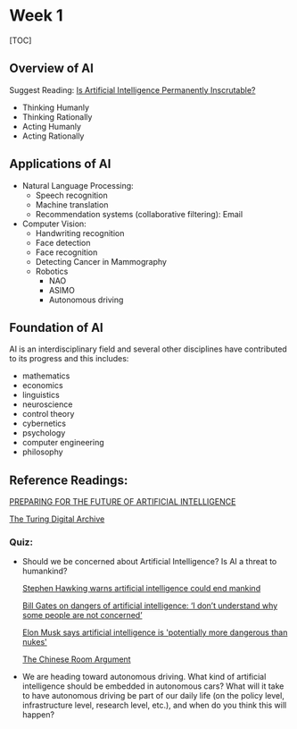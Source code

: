 # Week 1

[TOC]

## Overview of AI

Suggest Reading: [Is Artificial Intelligence Permanently Inscrutable?](https://nautil.us/issue/40/learning/is-artificial-intelligence-permanently-inscrutable)

- Thinking Humanly
- Thinking Rationally
- Acting Humanly
- Acting Rationally

## Applications of AI

- Natural Language Processing: 
  - Speech recognition
  - Machine translation
  - Recommendation systems (collaborative filtering): Email
- Computer Vision:
  - Handwriting recognition
  - Face detection
  - Face recognition
  - Detecting Cancer in Mammography
  - Robotics
    - NAO
    - ASIMO
    - Autonomous driving

## Foundation of AI

AI is an interdisciplinary field and several other disciplines have contributed to its progress and this includes:

- mathematics
- economics
- linguistics
- neuroscience
- control theory
- cybernetics
- psychology
- computer engineering
- philosophy

## Reference Readings:

[PREPARING FOR THE FUTURE OF ARTIFICIAL INTELLIGENCE](https://courses.edx.org/assets/courseware/v1/b99d11fdadeeeae5194b2778d1876521/asset-v1:ColumbiaX+CSMM.101x+1T2021+type@asset+block/preparing_for_the_future_of_ai.pdf)

[The Turing Digital Archive](http://www.turingarchive.org/viewer/?id=463&title=1)

### Quiz: 

- Should we be concerned about Artificial Intelligence? Is AI a threat to humankind?

  [Stephen Hawking warns artificial intelligence could end mankind](https://www.bbc.com/news/technology-30290540)

  [Bill Gates on dangers of artificial intelligence: ‘I don’t understand why some people are not concerned’](https://www.washingtonpost.com/news/the-switch/wp/2015/01/28/bill-gates-on-dangers-of-artificial-intelligence-dont-understand-why-some-people-are-not-concerned/)

  [Elon Musk says artificial intelligence is 'potentially more dangerous than nukes'](https://www.theverge.com/2014/8/3/5965099/elon-musk-compares-artificial-intelligence-to-nukes)

  [The Chinese Room Argument](https://plato.stanford.edu/entries/chinese-room/#2.1%20)

- We are heading toward autonomous driving. What kind of artificial intelligence should be embedded in autonomous cars?  What will it take to have autonomous driving be part of our daily life (on the policy level, infrastructure level, research level, etc.), and when do you think this will happen?